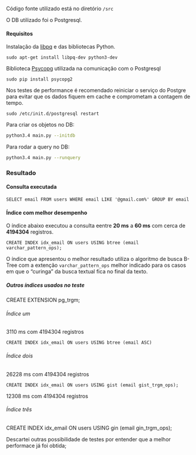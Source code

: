 Código fonte utilizado está no diretório `/src`

O DB utilizado foi o Postgresql.

#### Requisitos

Instalação da [libpq](http://www.postgresql.org/docs/9.4/static/libpq.html) e das bibliotecas Python.

```
sudo apt-get install libpq-dev python3-dev
```

Biblioteca [Psycopg](http://initd.org/psycopg/) utilizada na comunicação com o Postgresql

```
sudo pip install psycopg2
```

Nos testes de performance é recomendado reiniciar o serviço do Postgre para evitar que os dados fiquem em cache e comprometam a contagem de tempo.

```
sudo /etc/init.d/postgresql restart 
```

Para criar os objetos no DB:
```bash
python3.4 main.py --initdb
``` 

Para rodar a query no DB:
```bash
python3.4 main.py --runquery
``` 


### Resultado

#### Consulta executada

```
SELECT email FROM users WHERE email LIKE '@gmail.com%' GROUP BY email
```

#### Índice com melhor desempenho

O índice abaixo executou a consulta eentre **20 ms** a **60 ms** com cerca de **4194304** registros.

```
CREATE INDEX idx_email ON users USING btree (email varchar_pattern_ops);
```

O índice que apresentou o melhor resultado utiliza o algoritmo de busca B-Tree com a extenção `varchar_pattern_ops` melhor indicado para os casos em que o “curinga” da busca textual fica no final da texto.

##### Outros índices usados no teste

CREATE EXTENSION pg_trgm;

###### Índice um

3110 ms com 4194304 registros 
```
CREATE INDEX idx_email ON users USING btree (email ASC)
```

###### Índice dois

26228 ms com 4194304 registros 
```
CREATE INDEX idx_email ON users USING gist (email gist_trgm_ops);
```

12308 ms com 4194304 registros 
###### Índice três
CREATE INDEX idx_email ON users USING gin (email gin_trgm_ops);

Descartei outras possibilidade de testes por entender que a melhor performace já foi obtida;

